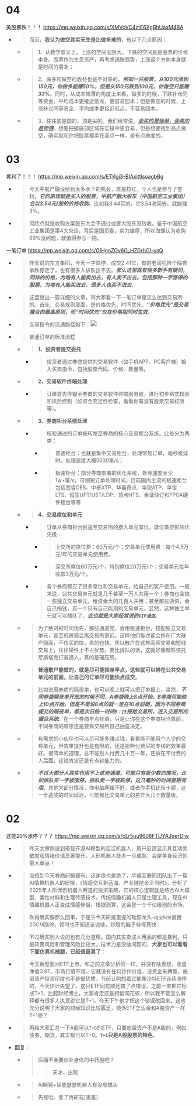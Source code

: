 
# 04

美股暴跌！！！ https://mp.weixin.qq.com/s/XMVoVC4ztE6XgBhUaxM4BA
- > 而且，**我认为做空其实天生是比做多难的**，有以下几点原因：
  * > 1、从数学意义上，上涨的空间无限大，下跌的空间就是股票的价格本身。股票作为生息资产，再考虑通胀趋势，上涨这个方向本身就是时间的朋友；
  * > 2、做多和做空的收益也是不对等的，***例如一只股票，从100元涨到150元，你做多能赚50%，但是从150元跌到100元，你做空只能赚33%***。同时，从成本摊薄的角度上来看，做多的时候，下跌补仓同等资金，平均成本更接近低点，更容易回本；但是做空的时候，上涨补仓同等资金，平均成本更接近低点，不容易回本。
  * > 3、往往底是圆的，顶是尖的。我们经常说，***<ins>会买的是徒弟，会卖的是师傅</ins>***。想要把握底部区域在实操中更容易，但是想要找到高点做空，确实就和你把股票都卖在高点一样，是有点难度的。

# 03

套利了！！！ https://mp.weixin.qq.com/s/ETKgj3-BlAxittlsoagbBg
- > 今天中航产融没给到太多水下的机会，直接拉红，个人也是参与了套利，***它的原理就是买入的股票，中航产融大股东（中国航空工业集团）会以3.54元/股的价格收购***。比如我3.44买的，它3.54收回去，就能赚3%。
- > 风险点就是收购方案股东大会不通过或者大股东没钱收。鉴于中国航空工业集团是第4大央企，背后是国资委，实力雄厚，所以海螺认为收购99%没问题，就值得参与一把。

一笔订单 https://mp.weixin.qq.com/s/OIHgnZOv6G_HZGrhGI-usQ
- > 昨天说的东方集团，今天一字跌停，成交2.41亿，有的老司机挂个隔夜单跌停走了，也有很多人排队出不去。***那么这里就有很多新手有疑问，同样的价格，为啥有人能卖出去，有人卖不出去。包括那种一字涨停的股票，为啥有人能买进去，很多人也买不进去***。
- > 这里就出一篇详细的文章，带大家看一下一笔订单是怎么达到交易所的。首先，交易规则里面，是价格优先，时间优先。***“价格优先”是交易撮合的最高原则，而“时间优先”仅在价格相同时生效***。
- > 交易指令的流通路径如下：![](https://mmbiz.qpic.cn/sz_mmbiz_png/ziaW3l1fF2wY4tYZia0yXI7UBeztCGAbRNZodbRmzdfNtJ5PnPuv9uphG4lG0GcXFag83MpGxvCGxeaRF2aqAdKA/640)
- > 普通订单的标准流程
  * > **1、投资者提交委托**
    + > 投资者通过券商提供的交易软件（如手机APP、PC客户端）输入买卖指令，包括股票代码、价格、数量等。
  * > **2、交易软件终端处理**
    + > 订单首先传输至券商的交易软件终端服务器，进行初步格式校验和风险控制（如资金充足性检查，看看你有没有股票交易权限等）。
  * > **3、券商柜台系统处理**
    + > 校验通过的订单被转发至券商的核心交易柜台系统。此处分为两类：
      - > 普通柜台：也就是集中交易柜台，处理常规订单，毫秒级延时，处理速度大概5000笔/s；
      - > 极速柜台：部分券商部署的优化系统，处理速度至少1w+笔/s，可缩短订单处理时间。目前国内主流的极速柜台包括宽睿OES、中泰XTP、华鑫奇点、华锐ATP、华宝LTS、恒生UFT/UST/LDP、顶点HTS、金证快订和FPGA硬件柜台等等
  * > **4、交易席位和单元**
    + > 订单从券商柜台推送至交易所的接入单元席位。席位类型影响优先级：
      - > 上交所的席位费：60万元/个；交易单元使用费：每个4.5万元/年的交易单元使用费。
      - > 深交所席位60万元/个，特别席位20万元/个；交易单元每年收取3万元/个。
    + > 各个券商都买了很多席位和交易单元，给自己的客户使用。一般来说，公共交易单元就是几千甚至一万人共用一个；券商也会搞一些独立交易单元，给资金大的几百人共用；甚至那些游资，会自己掏钱，买一个只有自己能用的交易单元。显然，这种独立单元就可以插队了，***这也就是大家经常说的`VIP通道`***。
  * > 为了绝对的时间优先，那些通道党，会用极速柜台，搭配独立交易单元，甚至机房都会离交易所更近。这样他们每次都会排在广大散户前面，不仅买的快，卖的也快。所以散户在这些高频交易和短线交易上，往往硬件上不占优势。要比排队的话，这就好像钢铁侠托尼斯塔克打普通人，真的是碾压局。
  * > **普通散户能做的，就是尽可能挂单早点，这些就可以排在公共交易单元的前面，让自己的订单尽可能快点成交**。
  * > 比如说用券商的隔夜单，也可以晚上就可以把订单报上，当然，***不同券商隔夜单开放的时候不同，A券商晚上8点开始，B券商可能晚上10点开始，但是不是说8点的就一定在10点前面，因为不同券商提交的隔夜单，都是次日统一时间`9：15`报给交易所，进入交易所的撮合系统***。在一个券商早点挂单，只是让你在这个券商相当靠前，不同券商的顺序还是要靠交易所自己抽签决定。
  * > 有需求的小伙伴也可以尽可能多赚点钱，看看能不能用个人少的交易单元，但效果提升也是有限的，还是那些付费买的专线的效果最好。很简单的道理，总不能别人付费几十万一年，还排在不付费的人后面，这钱肯定还是有点钞能力的。
  * > ***不过大部分人其实也用不上这些通道，可能只有极少数的情况，比如排队买一字板涨停，排队卖一字板跌停，这几毫秒的时间差距有用***。其他大部分情况，你电脑网络不好，或者你手机比较卡顿，这一步造成的时间延迟，可能都比交易单元的差异大几个数量级。

# 02

这能20%涨停？？？ https://mp.weixin.qq.com/s/cLr5uu9608FTUYAJqerDIw
- > 昨天文章刚说到搭载开源AI模型的涩涩机器人，用户反馈显示其互动灵敏度和情绪价值显著提升。人形机器人技术一旦成熟，会是单身经济的最大单品！
- > 没想到今天券商研报都有，这速度也是绝了，华福互联网团队出了一篇AI情趣机器人的研报，《情感交互新蓝海，产业链挖金正当时》，分析了2025年人形伴侣机器人赛道的投资策略，它的核心逻辑就是结合AI大模型、柔性材料和生理传感技术，传统情趣机器人只是生理工具，现在AI情趣机器人正变成情感伴侣，根据测算，这会是一个千亿级别的市场。
- > 吹得确实像那么回事，于是乎今天研报里提的硅胶龙头-`硅宝科技`直接20CM涨停，顿时也不知道该说啥，炒股的脑子转得真快：
- > 不过确实别人说的也有几分道理，国内其实卖成人用品的都是暴利，只是政策风险和管理风险比较大，技术力是没啥问题的，**大家也可以看看下面仿真机械腿，已经很逼真了**：
- > 今天新型亚洲ETF上市，和之前文章分析的一样，并没有啥表现，收盘净值0.97，市场行情不错，它就没有任何炒作价值，没资金来搏傻，底层资产投资印度也不是很优质。节前认购想着它能像沙特ETF连续涨停的，今天估计失望了。这只ETF同花顺还搞了点错误，之前一直把它标成T+1，比起财经博主，大家肯定还是相信同花顺，所以我不管怎么解释都有很多人执意说它是T+1，今天下午他才把这个错误改回来。这也充分说明了大家的财经知识比较匮乏，境外ETF怎么会和A股资产一样T+1呢？
- > 再给大家汇总一下A股可以`T+0`的ETF，只要底层资产不是A股的，例如债券，期货，其实都可以T+0。**`T+1`只是A股股票的特色**。
- 回复：
  * > 后面不会要炒补身体的中药股吧？
    >> 天才，出院
  * > AI眼镜+智能瑟瑟机器人有没有搞头
  * > 先梭哈。套了再研究[害羞]
